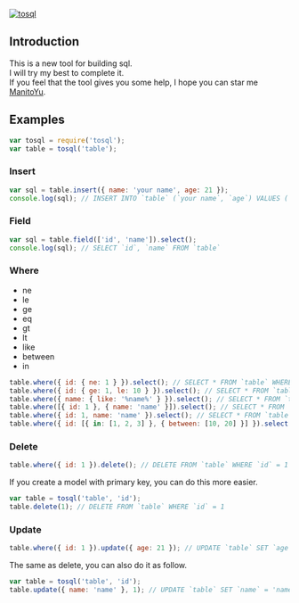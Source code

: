 [![tosql](http://www.onionkings.com/tosql.png)](https://github.com/ManitoYu/tosql)

## Introduction

This is a new tool for building sql.  
I will try my best to complete it.  
If you feel that the tool gives you some help, I hope you can star me [ManitoYu](https://github.com/ManitoYu/tosql).

## Examples

```js
var tosql = require('tosql');
var table = tosql('table');
```

### Insert

```js
var sql = table.insert({ name: 'your name', age: 21 });
console.log(sql); // INSERT INTO `table` (`your name`, `age`) VALUES ('yucong', 21)
```

### Field

```js
var sql = table.field(['id', 'name']).select();
console.log(sql); // SELECT `id`, `name` FROM `table`
```

### Where

- ne
- le
- ge
- eq
- gt
- lt
- like
- between
- in

```js
table.where({ id: { ne: 1 } }).select(); // SELECT * FROM `table` WHERE `id` != 1
table.where({ id: { ge: 1, le: 10 } }).select(); // SELECT * FROM `table` WHERE `id` >= 1 AND `id` <= 10
table.where({ name: { like: '%name%' } }).select(); // SELECT * FROM `table` WHERE `name` LIKE '%name%'
table.where([{ id: 1 }, { name: 'name' }]).select(); // SELECT * FROM `table` WHERE (`id` = 1) OR (`name` = 'name')
table.where({ id: 1, name: 'name' }).select(); // SELECT * FROM `table` WHERE `id` = 1 AND `name` = 'name'
table.where({ id: [{ in: [1, 2, 3] }, { between: [10, 20] }] }).select(); // SELECT * FROM `table` WHERE ((`id` IN (1, 2, 3)) OR (`id` BETWEEN 10 AND 20))
```

### Delete

```js
table.where({ id: 1 }).delete(); // DELETE FROM `table` WHERE `id` = 1
```

If you create a model with primary key, you can do this more easier.
```js
var table = tosql('table', 'id');
table.delete(1); // DELETE FROM `table` WHERE `id` = 1
```

### Update

```js
table.where({ id: 1 }).update({ age: 21 }); // UPDATE `table` SET `age` = 21 WHERE `id` = 1
```

The same as delete, you can also do it as follow.
```js
var table = tosql('table', 'id');
table.update({ name: 'name' }, 1); // UPDATE `table` SET `name` = 'name' WHERE `id` = 1
```
